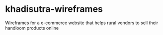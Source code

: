 # khadisutra-wireframes
Wireframes for a e-commerce website that helps rural vendors to sell their handloom products online
